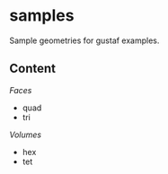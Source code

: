 # samples
Sample geometries for gustaf examples.


## Content
*Faces*
- quad
- tri

*Volumes*
- hex
- tet
